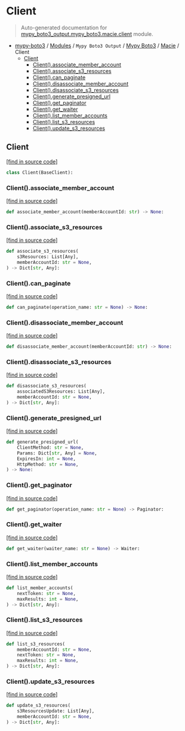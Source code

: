 # Client

> Auto-generated documentation for [mypy_boto3_output.mypy_boto3.macie.client](https://github.com/vemel/mypy_boto3/blob/master/mypy_boto3_output/mypy_boto3/macie/client.py) module.

- [mypy-boto3](../../../README.md#mypy_boto3) / [Modules](../../../MODULES.md#mypy-boto3-modules) / `Mypy Boto3 Output` / [Mypy Boto3](../index.md#mypy-boto3) / [Macie](index.md#macie) / Client
    - [Client](#client)
        - [Client().associate_member_account](#clientassociate_member_account)
        - [Client().associate_s3_resources](#clientassociate_s3_resources)
        - [Client().can_paginate](#clientcan_paginate)
        - [Client().disassociate_member_account](#clientdisassociate_member_account)
        - [Client().disassociate_s3_resources](#clientdisassociate_s3_resources)
        - [Client().generate_presigned_url](#clientgenerate_presigned_url)
        - [Client().get_paginator](#clientget_paginator)
        - [Client().get_waiter](#clientget_waiter)
        - [Client().list_member_accounts](#clientlist_member_accounts)
        - [Client().list_s3_resources](#clientlist_s3_resources)
        - [Client().update_s3_resources](#clientupdate_s3_resources)

## Client

[[find in source code]](https://github.com/vemel/mypy_boto3/blob/master/mypy_boto3_output/mypy_boto3/macie/client.py#L12)

```python
class Client(BaseClient):
```

### Client().associate_member_account

[[find in source code]](https://github.com/vemel/mypy_boto3/blob/master/mypy_boto3_output/mypy_boto3/macie/client.py#L15)

```python
def associate_member_account(memberAccountId: str) -> None:
```

### Client().associate_s3_resources

[[find in source code]](https://github.com/vemel/mypy_boto3/blob/master/mypy_boto3_output/mypy_boto3/macie/client.py#L19)

```python
def associate_s3_resources(
    s3Resources: List[Any],
    memberAccountId: str = None,
) -> Dict[str, Any]:
```

### Client().can_paginate

[[find in source code]](https://github.com/vemel/mypy_boto3/blob/master/mypy_boto3_output/mypy_boto3/macie/client.py#L25)

```python
def can_paginate(operation_name: str = None) -> None:
```

### Client().disassociate_member_account

[[find in source code]](https://github.com/vemel/mypy_boto3/blob/master/mypy_boto3_output/mypy_boto3/macie/client.py#L29)

```python
def disassociate_member_account(memberAccountId: str) -> None:
```

### Client().disassociate_s3_resources

[[find in source code]](https://github.com/vemel/mypy_boto3/blob/master/mypy_boto3_output/mypy_boto3/macie/client.py#L33)

```python
def disassociate_s3_resources(
    associatedS3Resources: List[Any],
    memberAccountId: str = None,
) -> Dict[str, Any]:
```

### Client().generate_presigned_url

[[find in source code]](https://github.com/vemel/mypy_boto3/blob/master/mypy_boto3_output/mypy_boto3/macie/client.py#L39)

```python
def generate_presigned_url(
    ClientMethod: str = None,
    Params: Dict[str, Any] = None,
    ExpiresIn: int = None,
    HttpMethod: str = None,
) -> None:
```

### Client().get_paginator

[[find in source code]](https://github.com/vemel/mypy_boto3/blob/master/mypy_boto3_output/mypy_boto3/macie/client.py#L49)

```python
def get_paginator(operation_name: str = None) -> Paginator:
```

### Client().get_waiter

[[find in source code]](https://github.com/vemel/mypy_boto3/blob/master/mypy_boto3_output/mypy_boto3/macie/client.py#L53)

```python
def get_waiter(waiter_name: str = None) -> Waiter:
```

### Client().list_member_accounts

[[find in source code]](https://github.com/vemel/mypy_boto3/blob/master/mypy_boto3_output/mypy_boto3/macie/client.py#L57)

```python
def list_member_accounts(
    nextToken: str = None,
    maxResults: int = None,
) -> Dict[str, Any]:
```

### Client().list_s3_resources

[[find in source code]](https://github.com/vemel/mypy_boto3/blob/master/mypy_boto3_output/mypy_boto3/macie/client.py#L63)

```python
def list_s3_resources(
    memberAccountId: str = None,
    nextToken: str = None,
    maxResults: int = None,
) -> Dict[str, Any]:
```

### Client().update_s3_resources

[[find in source code]](https://github.com/vemel/mypy_boto3/blob/master/mypy_boto3_output/mypy_boto3/macie/client.py#L69)

```python
def update_s3_resources(
    s3ResourcesUpdate: List[Any],
    memberAccountId: str = None,
) -> Dict[str, Any]:
```

